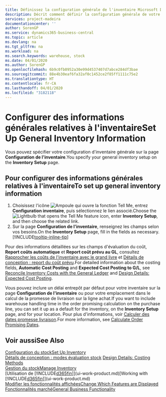 ```yaml
---
title: Définissez la configuration générale de l'inventaire Microsoft Docs
description: Décrit comment définir la configuration générale de votre inventaire, telles que la série de numéros et les emplacements, de façon à pouvoir, par exemple, gérer votre entrepôt et votre inventaire.
services: project-madeira
documentationcenter: ''
author: SorenGP
ms.service: dynamics365-business-central
ms.topic: article
ms.devlang: na
ms.tgt_pltfrm: na
ms.workload: na
ms.search.keywords: warehouse, stock
ms.date: 04/01/2020
ms.author: SorenGP
ms.openlocfilehash: 6b9c0fb0952a30e99d4537407d7abce284df3bae
ms.sourcegitcommit: 88e4b30eaf6fa32af0c1452ce2f85ff1111c75e2
ms.translationtype: HT
ms.contentlocale: fr-CA
ms.lasthandoff: 04/01/2020
ms.locfileid: "3182118"
---
```

# <a name="set-up-general-inventory-information"></a><span data-ttu-id="cc032-103">Configurer des informations générales relatives à l'inventaire</span><span class="sxs-lookup"><span data-stu-id="cc032-103">Set Up General Inventory Information</span></span>
<span data-ttu-id="cc032-104">Vous pouvez spécifier votre configuration d'inventaire générale sur la page **Configuration de l'inventaire**.</span><span class="sxs-lookup"><span data-stu-id="cc032-104">You specify your general inventory setup on the **Inventory Setup** page.</span></span>

## <a name="to-set-up-general-inventory-information"></a><span data-ttu-id="cc032-105">Pour configurer des informations générales relatives à l'inventaire</span><span class="sxs-lookup"><span data-stu-id="cc032-105">To set up general inventory information</span></span>
1. <span data-ttu-id="cc032-106">Choisissez l'icône ![Ampoule qui ouvre la fonction Tell Me](media/ui-search/search_small.png "Dites-moi ce que vous voulez faire"), entrez **Configuration inventaire**, puis sélectionnez le lien associé.</span><span class="sxs-lookup"><span data-stu-id="cc032-106">Choose the ![Lightbulb that opens the Tell Me feature](media/ui-search/search_small.png "Tell me what you want to do") icon, enter **Inventory Setup**, and then choose the related link.</span></span>
2. <span data-ttu-id="cc032-107">Sur la page **Configuration de l'inventaire**, renseignez les champs selon vos besoins.</span><span class="sxs-lookup"><span data-stu-id="cc032-107">On the **Inventory Setup** page, fill in the fields as necessary.</span></span> [!INCLUDE[tooltip-inline-tip](includes/tooltip-inline-tip_md.md)]

<span data-ttu-id="cc032-108">Pour des informations détaillées sur les champs d'évaluation du coût, **Report coûts automatique** et **Report coût prévu au GL**, consultez [Rapprocher les coûts de l'inventaire avec le grand livre](finance-how-to-post-inventory-costs-to-the-general-ledger.md) et [Détails de conception : report du coût prévu](design-details-expected-cost-posting.md).</span><span class="sxs-lookup"><span data-stu-id="cc032-108">For detailed information about the costing fields, **Automatic Cost Posting** and **Expected Cost Posting to G/L**, see [Reconcile Inventory Costs with the General Ledger](finance-how-to-post-inventory-costs-to-the-general-ledger.md) and [Design Details: Expected Cost Posting](design-details-expected-cost-posting.md).</span></span>

<span data-ttu-id="cc032-109">Vous pouvez inclure un délai entrepôt par défaut pour votre inventaire sur la page **Configuration de l'inventaire** ou pour votre emplacement dans le calcul de la promesse de livraison sur la ligne achat.</span><span class="sxs-lookup"><span data-stu-id="cc032-109">If you want to include warehouse handling time in the order promising calculation on the purchase line, you can set it up as a default for the inventory, on the **Inventory Setup** page, and for your location.</span></span> <span data-ttu-id="cc032-110">Pour plus d'informations, voir [Calculer des dates promesse livraison](sales-how-to-calculate-order-promising-dates.md).</span><span class="sxs-lookup"><span data-stu-id="cc032-110">For more information, see [Calculate Order Promising Dates](sales-how-to-calculate-order-promising-dates.md).</span></span>  

## <a name="see-also"></a><span data-ttu-id="cc032-111">Voir aussi</span><span class="sxs-lookup"><span data-stu-id="cc032-111">See Also</span></span>
[<span data-ttu-id="cc032-112">Configuration du stock</span><span class="sxs-lookup"><span data-stu-id="cc032-112">Set Up Inventory</span></span>](inventory-setup-inventory.md)  
<span data-ttu-id="cc032-113">[Détails de conception : modes évaluation stock](design-details-costing-methods.md)  </span><span class="sxs-lookup"><span data-stu-id="cc032-113">[Design Details: Costing Methods](design-details-costing-methods.md)  </span></span>  
[<span data-ttu-id="cc032-114">Gestion du stock</span><span class="sxs-lookup"><span data-stu-id="cc032-114">Manage Inventory</span></span>](inventory-manage-inventory.md)  
<span data-ttu-id="cc032-115">[Utilisation de [!INCLUDE[d365fin](includes/d365fin_md.md)]](ui-work-product.md)</span><span class="sxs-lookup"><span data-stu-id="cc032-115">[Working with [!INCLUDE[d365fin](includes/d365fin_md.md)]](ui-work-product.md)</span></span>  
[<span data-ttu-id="cc032-116">Modifier les fonctionnalités affichées</span><span class="sxs-lookup"><span data-stu-id="cc032-116">Change Which Features are Displayed</span></span>](ui-experiences.md)  
[<span data-ttu-id="cc032-117">Fonctionnalités marché</span><span class="sxs-lookup"><span data-stu-id="cc032-117">General Business Functionality</span></span>](ui-across-business-areas.md)
